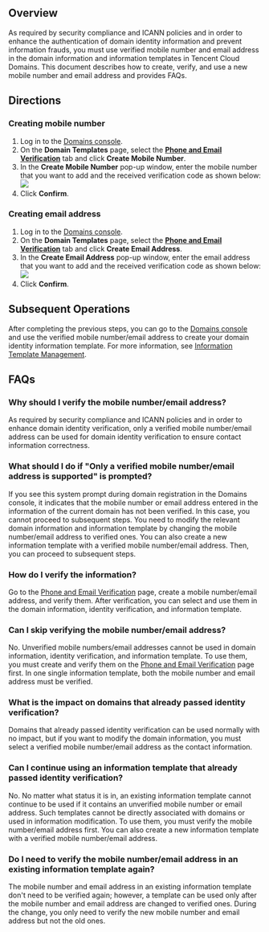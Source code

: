 ﻿## Overview
As required by security compliance and ICANN policies and in order to enhance the authentication of domain identity information and prevent information frauds, you must use verified mobile number and email address in the domain information and information templates in Tencent Cloud Domains.
This document describes how to create, verify, and use a new mobile number and email address and provides FAQs.

## Directions
### Creating mobile number
1. Log in to the [Domains console](link).
2. On the **Domain Templates** page, select the **[Phone and Email Verification](link)** tab and click **Create Mobile Number**.
3. In the **Create Mobile Number** pop-up window, enter the mobile number that you want to add and the received verification code as shown below:
![](https://main.qcloudimg.com/raw/361ee42abf65f54bb36485f7428e6793.png)
4. Click **Confirm**.

### Creating email address
1. Log in to the [Domains console](link).
2. On the **Domain Templates** page, select the **[Phone and Email Verification](link)** tab and click **Create Email Address**.
3. In the **Create Email Address** pop-up window, enter the email address that you want to add and the received verification code as shown below:
![](https://main.qcloudimg.com/raw/e121836eb07fc2897935b36e8f824861.png)
4. Click **Confirm**.

## Subsequent Operations
After completing the previous steps, you can go to the [Domains console](link) and use the verified mobile number/email address to create your domain identity information template. For more information, see [Information Template Management](link).

## FAQs
### Why should I verify the mobile number/email address?
As required by security compliance and ICANN policies and in order to enhance domain identity verification, only a verified mobile number/email address can be used for domain identity verification to ensure contact information correctness.

### What should I do if "Only a verified mobile number/email address is supported" is prompted?
If you see this system prompt during domain registration in the Domains console, it indicates that the mobile number or email address entered in the information of the current domain has not been verified. In this case, you cannot proceed to subsequent steps.
You need to modify the relevant domain information and information template by changing the mobile number/email address to verified ones. You can also create a new information template with a verified mobile number/email address. Then, you can proceed to subsequent steps.


### How do I verify the information?
Go to the [Phone and Email Verification](link) page, create a mobile number/email address, and verify them. After verification, you can select and use them in the domain information, identity verification, and information template.

### Can I skip verifying the mobile number/email address?
No. Unverified mobile numbers/email addresses cannot be used in domain information, identity verification, and information template. To use them, you must create and verify them on the [Phone and Email Verification](link) page first. In one single information template, both the mobile number and email address must be verified.

### What is the impact on domains that already passed identity verification?
Domains that already passed identity verification can be used normally with no impact, but if you want to modify the domain information, you must select a verified mobile number/email address as the contact information.

### Can I continue using an information template that already passed identity verification?
No. No matter what status it is in, an existing information template cannot continue to be used if it contains an unverified mobile number or email address. Such templates cannot be directly associated with domains or used in information modification. To use them, you must verify the mobile number/email address first. You can also create a new information template with a verified mobile number/email address.


### Do I need to verify the mobile number/email address in an existing information template again?
The mobile number and email address in an existing information template don't need to be verified again; however, a template can be used only after the mobile number and email address are changed to verified ones. During the change, you only need to verify the new mobile number and email address but not the old ones.

